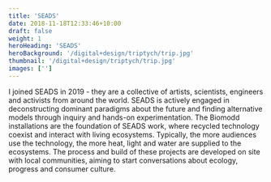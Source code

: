 ```yaml
---
title: 'SEADS'
date: 2018-11-18T12:33:46+10:00
draft: false
weight: 1
heroHeading: 'SEADS'
heroBackground: '/digital+design/triptych/trip.jpg'
thumbnail: '/digital+design/triptych/trip.jpg'
images: ['']
---
```


I joined SEADS in 2019 - they are a collective of artists, scientists, engineers and activists from around the world. SEADS is actively engaged in deconstructing dominant paradigms about the future and finding alternative models through inquiry and hands-on experimentation. 
The Biomodd installations are the foundation of SEADS work, where recycled technology coexist and interact with living ecosystems. Typically, the more audiences use the technology, the more heat, light and water are supplied to the ecosystems. The process and build of these projects are developed on site with local communities, aiming to start conversations about ecology, progress and consumer culture.


